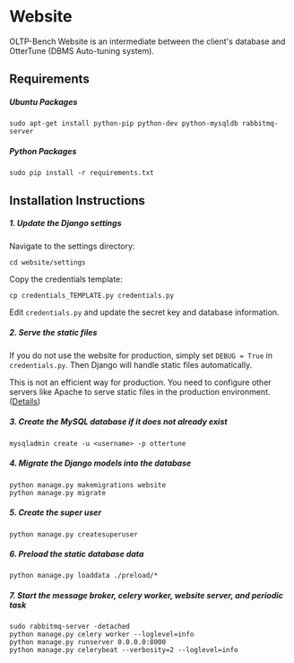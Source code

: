 Website
=======

OLTP-Bench Website is an intermediate between the client's database and OtterTune (DBMS Auto-tuning system). 

## Requirements

##### Ubuntu Packages

```
sudo apt-get install python-pip python-dev python-mysqldb rabbitmq-server
```

##### Python Packages

```
sudo pip install -r requirements.txt
```

## Installation Instructions


##### 1. Update the Django settings

Navigate to the settings directory:

```
cd website/settings
```

Copy the credentials template:

```
cp credentials_TEMPLATE.py credentials.py
```

Edit `credentials.py` and update the secret key and database information.

##### 2. Serve the static files

If you do not use the website for production, simply set `DEBUG = True` in `credentials.py`. Then Django will handle static files automatically. 

This is not an efficient way for production. You need to configure other servers like Apache to serve static files in the production environment. ([Details](https://docs.djangoproject.com/en/1.11/howto/static-files/deployment/))

##### 3. Create the MySQL database if it does not already exist

```
mysqladmin create -u <username> -p ottertune
```

##### 4. Migrate the Django models into the database

```
python manage.py makemigrations website
python manage.py migrate
```

##### 5. Create the super user

```
python manage.py createsuperuser
```
    
##### 6. Preload the static database data

```
python manage.py loaddata ./preload/*
```
    
##### 7. Start the message broker, celery worker, website server, and periodic task

```
sudo rabbitmq-server -detached
python manage.py celery worker --loglevel=info
python manage.py runserver 0.0.0.0:8000
python manage.py celerybeat --verbosity=2 --loglevel=info 

```

